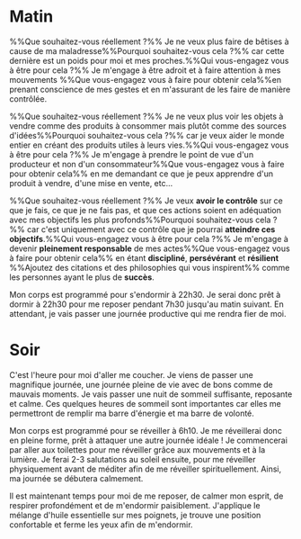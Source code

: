# Matin
%%Que souhaitez-vous réellement ?%% Je ne veux plus faire de bêtises à cause de ma maladresse%%Pourquoi souhaitez-vous cela ?%% car cette dernière est un poids pour moi et mes proches.%%Qui vous-engagez vous à être pour cela ?%% Je m'engage à être adroit et à faire attention à mes mouvements %%Que vous-engagez vous à faire pour obtenir cela%%en prenant conscience de mes gestes et en m'assurant de les faire de manière contrôlée.

%%Que souhaitez-vous réellement ?%% Je ne veux plus voir les objets à vendre comme des produits à consommer mais plutôt comme des sources d'idées%%Pourquoi souhaitez-vous cela ?%% car je veux aider le monde entier en créant des produits utiles à leurs vies.%%Qui vous-engagez vous à être pour cela ?%% Je m'engage à prendre le point de vue d'un producteur et non d'un consommateur%%Que vous-engagez vous à faire pour obtenir cela%% en me demandant ce que je peux apprendre d'un produit à vendre, d'une mise en vente, etc...

%%Que souhaitez-vous réellement ?%% Je veux **avoir le contrôle** sur ce que je fais, ce que je ne fais pas, et que ces actions soient en adéquation avec mes objectifs les plus profonds%%Pourquoi souhaitez-vous cela ?%% car c'est uniquement avec ce contrôle que je pourrai **atteindre ces objectifs**.%%Qui vous-engagez vous à être pour cela ?%% Je m'engage à devenir **pleinement responsable** de mes actes%%Que vous-engagez vous à faire pour obtenir cela%% en étant **discipliné**, **persévérant** et **résilient** %%Ajoutez des citations et des philosophies qui vous inspirent%% comme les personnes ayant le plus de **succès**.

Mon corps est programmé pour s'endormir à 22h30. Je serai donc prêt à dormir à 22h30 pour me reposer pendant 7h30 jusqu'au matin suivant. En attendant, je vais passer une journée productive qui me rendra fier de moi.
# Soir
C'est l'heure pour moi d'aller me coucher. Je viens de passer une magnifique journée, une journée pleine de vie avec de bons comme de mauvais moments. Je vais passer une nuit de sommeil suffisante, reposante et calme. Ces quelques heures de sommeil sont importantes car elles me permettront de remplir ma barre d'énergie et ma barre de volonté.

Mon corps est programmé pour se réveiller à 6h10. Je me réveillerai donc en pleine forme, prêt à attaquer une autre journée idéale ! Je commencerai par aller aux toilettes pour me réveiller grâce aux mouvements et à la lumière. Je ferai 2-3 salutations au soleil ensuite, pour me réveiller physiquement avant de méditer afin de me réveiller spirituellement. Ainsi, ma journée se débutera calmement.

Il est maintenant temps pour moi de me reposer, de calmer mon esprit, de respirer profondément et de m'endormir paisiblement. J'applique le mélange d'huile essentielle sur mes poignets, je trouve une position confortable et ferme les yeux afin de m'endormir.